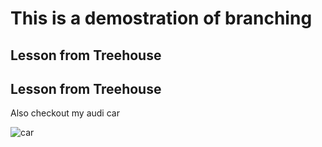 # This is a demostration of branching 

## Lesson from Treehouse 



## Lesson from Treehouse 

Also checkout my audi car

![car](https://beta.audi.co.uk/content/dam/audiadaptive/Campaign%20Pages/RS4_CoolingDown/RS4HomepageHeader.jpg)

